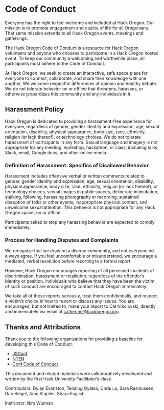 # Code of Conduct

Everyone has the right to feel welcome and included at Hack Oregon. Our mission is to promote engagement and quality of life for all Oregonians. That same mission extends to all Hack Oregon events, meetings and gatherings.

The Hack Oregon Code of Conduct is a resource for Hack Oregon volunteers and anyone who chooses to participate in a Hack Oregon hosted event. To keep our community a welcoming and worthwhile place, all participants must adhere to the Code of Conduct.

At Hack Oregon, we seek to create an interactive, safe space place for everyone to connect, collaborate, and share their knowledge with one another. We welcome respectful differences of opinion and healthy debate. We do not tolerate behavior on or offline that threatens, harasses, or otherwise jeopardizes this community and any individuals in it.

## Harassment Policy

Hack Oregon is dedicated to providing a harassment-free experience for everyone, regardless of gender, gender identity and expression, age, sexual orientation, disability, physical appearance, body size, race, ethnicity, religion (or lack thereof), or technology choices. We do not tolerate harassment of participants in any form. Sexual language and imagery is not appropriate for any meeting, workshop, hackathon, or class, including talks, Slack, email, Google docs, and other online media.

### Definition of Harassment: Specifics of Disallowed Behavior

Harassment includes offensive verbal or written comments related to gender, gender identity and expression, age, sexual orientation, disability, physical appearance, body size, race, ethnicity, religion (or lack thereof), or technology choices, sexual images in public spaces, deliberate intimidation, stalking, following, harassing photography or recording, sustained disruption of talks or other events, inappropriate physical contact, and unwelcome sexual attention. This behavior is not appropriate for any Hack Oregon space, on or offline.

Participants asked to stop any harassing behavior are expected to comply immediately. 

### Process for Handling Disputes and Complaints

We recognize that we draw on a diverse community, and not everyone will always agree. If you feel uncomfortable or misunderstood, we encourage a mediated, verbal resolution before resorting to a formal report.

However, Hack Oregon encourages reporting of all perceived incidents of discrimination, harassment or retaliation, regardless of the offender’s identity or position. Individuals who believe that they have been the victim of such conduct are encouraged to contact Hack Oregon immediately.

We take all of these reports seriously, treat them confidentially, and respect a victim’s choice in how to report or discuss any issues. You are encouraged, but not limited to, make your report to Cat Nikolovski, directly and immediately via email at catherine@hackoregon.org.

## Thanks and Attributions
Thank you to the following organizations for providing a baseline for developing this Code of Conduct.

 - [JSConf](http://jsconf.com/codeofconduct.html)
 - [NTEN](http://www.nten.org/ntc/about-the-ntc/code-of-conduct/)
 - [Conf Code of Conduct](http://confcodeofconduct.com/)

This document and related materials were collaboratively developed and written by the first Hack University Facilitator’s class

Contributors: Dylan Evanston, Tenzing Gyatso,  Chris Lu, Sara Rasmussen, Dan Siegel, Amy Staples, Shara English

Instructor: Ním Wunnan
